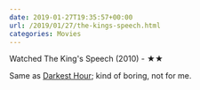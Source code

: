 ```yaml
---
date: 2019-01-27T19:35:57+00:00
url: /2019/01/27/the-kings-speech.html
categories: Movies
---
```

Watched The King's Speech (2010) - ★★

Same as [Darkest Hour](https://almanac.rbbl.ws/2019/01/26/darkest-hour); kind of boring, not for me.


